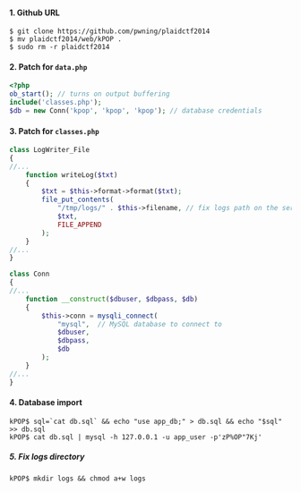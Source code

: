 #### 1. Github URL
```
$ git clone https://github.com/pwning/plaidctf2014
$ mv plaidctf2014/web/kPOP .
$ sudo rm -r plaidctf2014
```

#### 2. Patch for `data.php`
```php
<?php
ob_start(); // turns on output buffering
include('classes.php');
$db = new Conn('kpop', 'kpop', 'kpop'); // database credentials
```

#### 3. Patch for `classes.php`
```php
class LogWriter_File
{
//...
    function writeLog($txt)
    {
        $txt = $this->format->format($txt);
        file_put_contents(
            "/tmp/logs/" . $this->filename, // fix logs path on the server
            $txt,
            FILE_APPEND
        );
    }
//...
}

class Conn
{
//...
    function __construct($dbuser, $dbpass, $db)
    {
        $this->conn = mysqli_connect(
            "mysql",  // MySQL database to connect to
            $dbuser, 
            $dbpass, 
            $db
        );
    }
//...
}
```

#### 4. Database import
```
kPOP$ sql=`cat db.sql` && echo "use app_db;" > db.sql && echo "$sql" >> db.sql
kPOP$ cat db.sql | mysql -h 127.0.0.1 -u app_user -p'zP%OP"7Kj'
```

##### 5. Fix logs directory
```
kPOP$ mkdir logs && chmod a+w logs
```
